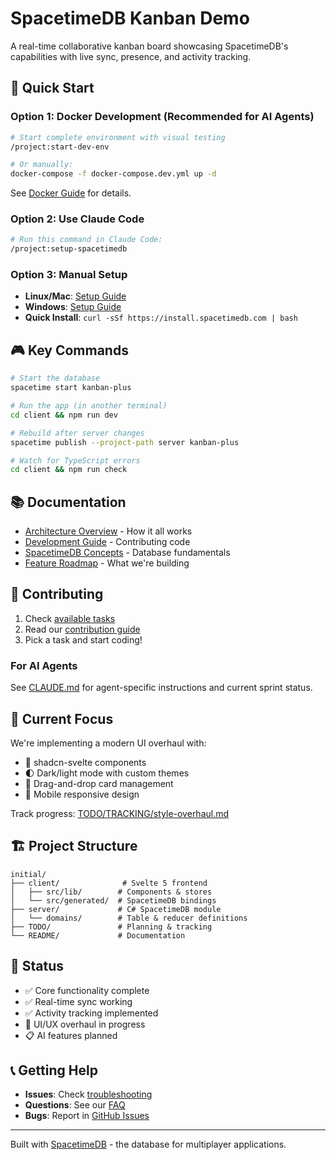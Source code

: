 # SpacetimeDB Kanban Demo

A real-time collaborative kanban board showcasing SpacetimeDB's capabilities with live sync, presence, and activity tracking.

## 🚀 Quick Start

### Option 1: Docker Development (Recommended for AI Agents)
```bash
# Start complete environment with visual testing
/project:start-dev-env

# Or manually:
docker-compose -f docker-compose.dev.yml up -d
```
See [Docker Guide](docker/README.md) for details.

### Option 2: Use Claude Code
```bash
# Run this command in Claude Code:
/project:setup-spacetimedb
```

### Option 3: Manual Setup
- **Linux/Mac**: [Setup Guide](README/setup-linux.md)
- **Windows**: [Setup Guide](README/setup-windows.md)
- **Quick Install**: `curl -sSf https://install.spacetimedb.com | bash`

## 🎮 Key Commands

```bash
# Start the database
spacetime start kanban-plus

# Run the app (in another terminal)
cd client && npm run dev

# Rebuild after server changes
spacetime publish --project-path server kanban-plus

# Watch for TypeScript errors
cd client && npm run check
```

## 📚 Documentation

- [Architecture Overview](README/architecture.md) - How it all works
- [Development Guide](README/development.md) - Contributing code
- [SpacetimeDB Concepts](README/spacetimedb-intro.md) - Database fundamentals
- [Feature Roadmap](TODO/style-overhaul.md) - What we're building

## 🤝 Contributing

1. Check [available tasks](TODO/TRACKING/style-overhaul.md)
2. Read our [contribution guide](TODO/README.md)
3. Pick a task and start coding!

### For AI Agents
See [CLAUDE.md](CLAUDE.md) for agent-specific instructions and current sprint status.

## 🎯 Current Focus

We're implementing a modern UI overhaul with:
- 🎨 shadcn-svelte components
- 🌓 Dark/light mode with custom themes
- 🎯 Drag-and-drop card management
- 📱 Mobile responsive design

Track progress: [TODO/TRACKING/style-overhaul.md](TODO/TRACKING/style-overhaul.md)

## 🏗️ Project Structure

```
initial/
├── client/              # Svelte 5 frontend
│   ├── src/lib/        # Components & stores
│   └── src/generated/  # SpacetimeDB bindings
├── server/             # C# SpacetimeDB module
│   └── domains/        # Table & reducer definitions
├── TODO/               # Planning & tracking
└── README/             # Documentation
```

## 🚦 Status

- ✅ Core functionality complete
- ✅ Real-time sync working
- ✅ Activity tracking implemented
- 🚧 UI/UX overhaul in progress
- 📋 AI features planned

## 📞 Getting Help

- **Issues**: Check [troubleshooting](README/troubleshooting.md)
- **Questions**: See our [FAQ](README/faq.md)
- **Bugs**: Report in [GitHub Issues](https://github.com/your-repo/issues)

---

Built with [SpacetimeDB](https://spacetimedb.com) - the database for multiplayer applications.